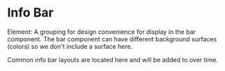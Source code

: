 # Info Bar

Element: A grouping for design convenience for display in the bar component.  The bar component can have different background surfaces (colors) so we don't include a surface here.

Common info bar layouts are located here and will be added to over time.

